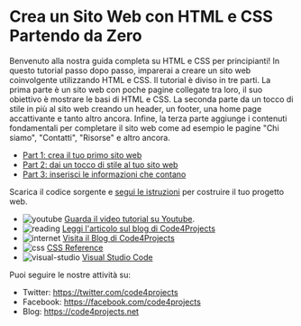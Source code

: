 # Crea un Sito Web con HTML e CSS Partendo da Zero

Benvenuto alla nostra guida completa su HTML e CSS per principianti! In questo tutorial passo dopo passo, imparerai a creare un sito web coinvolgente utilizzando HTML e CSS. Il tutorial è diviso in tre parti. La prima parte è un sito web con poche pagine collegate tra loro, il suo obiettivo è mostrare le basi di HTML e CSS. La seconda parte da un tocco di stile in più al sito web creando un header, un footer, una home page accattivante e tanto altro ancora. Infine, la terza parte aggiunge i contenuti fondamentali per completare il sito web come ad esempio le pagine "Chi siamo", "Contatti", "Risorse" e altro ancora.

* [Part 1: crea il tuo primo sito web](https://github.com/sasadangelo/html-hero/tree/master/part-1)
* [Part 2: dai un tocco di stile al tuo sito web](https://github.com/sasadangelo/html-hero/tree/master/part-2)
* [Part 3: inserisci le informazioni che contano](https://github.com/sasadangelo/html-hero/tree/master/part-3)

Scarica il codice sorgente e [segui le istruzioni](https://www.youtube.com/watch?v=cNk0bVEMb3U) per costruire il tuo progetto web.

* ![youtube](https://github.com/sasadangelo/html-hero/assets/12810456/980f90da-2399-4e10-8b55-9d4f07e57d9c) [Guarda il video tutorial su Youtube](https://www.youtube.com/watch?v=cNk0bVEMb3U).
* ![reading](https://github.com/sasadangelo/html-hero/assets/12810456/c1dfa040-6d86-4342-a1f1-5ca3a3f62a2d) [Leggi l'articolo sul blog di Code4Projects](https://t.ly/1TRYs)
* ![internet](https://github.com/sasadangelo/html-hero/assets/12810456/7004796d-d333-4a3a-ac55-6126d8f240c9) [Visita il Blog di Code4Projects](https://t.ly/0k53z)
* ![css](https://github.com/sasadangelo/html-hero/assets/12810456/50ca7809-af4a-4738-baac-a72db7719191) [CSS Reference](https://t.ly/bFtuV)
* ![visual-studio](https://github.com/sasadangelo/html-hero/assets/12810456/fd343c83-5b88-49ec-94b8-3af12258a151) [Visual Studio Code](https://t.ly/g00aS)

Puoi seguire le nostre attività su:

* Twitter:  https://twitter.com/code4projects
* Facebook:  https://facebook.com/code4projects
* Blog: https://code4projects.net




